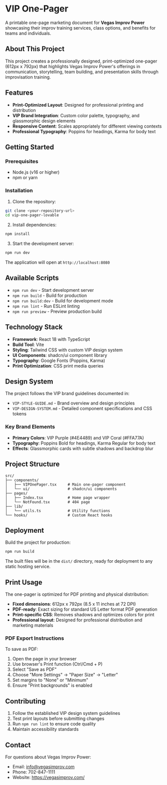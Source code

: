 # VIP One-Pager

A printable one-page marketing document for **Vegas Improv Power** showcasing their improv training services, class options, and benefits for teams and individuals.

## About This Project

This project creates a professionally designed, print-optimized one-pager (612px x 792px) that highlights Vegas Improv Power's offerings in communication, storytelling, team building, and presentation skills through improvisation training.

## Features

- **Print-Optimized Layout**: Designed for professional printing and distribution
- **VIP Brand Integration**: Custom color palette, typography, and glassmorphic design elements
- **Responsive Content**: Scales appropriately for different viewing contexts
- **Professional Typography**: Poppins for headings, Karma for body text

## Getting Started

### Prerequisites
- Node.js (v16 or higher)
- npm or yarn

### Installation

1. Clone the repository:
```bash
git clone <your-repository-url>
cd vip-one-pager-lovable
```

2. Install dependencies:
```bash
npm install
```

3. Start the development server:
```bash
npm run dev
```

The application will open at `http://localhost:8080`

## Available Scripts

- `npm run dev` - Start development server
- `npm run build` - Build for production
- `npm run build:dev` - Build for development mode  
- `npm run lint` - Run ESLint linting
- `npm run preview` - Preview production build

## Technology Stack

- **Framework**: React 18 with TypeScript
- **Build Tool**: Vite
- **Styling**: Tailwind CSS with custom VIP design system
- **UI Components**: shadcn/ui component library
- **Typography**: Google Fonts (Poppins, Karma)
- **Print Optimization**: CSS print media queries

## Design System

The project follows the VIP brand guidelines documented in:
- `VIP-STYLE-GUIDE.md` - Brand overview and design principles
- `VIP-DESIGN-SYSTEM.md` - Detailed component specifications and CSS tokens

### Key Brand Elements
- **Primary Colors**: VIP Purple (#4E4489) and VIP Coral (#FFA77A)
- **Typography**: Poppins Bold for headings, Karma Regular for body text
- **Effects**: Glassmorphic cards with subtle shadows and backdrop blur

## Project Structure

```
src/
├── components/
│   ├── VIPOnePager.tsx     # Main one-pager component
│   └── ui/                 # shadcn/ui components
├── pages/
│   ├── Index.tsx           # Home page wrapper
│   └── NotFound.tsx        # 404 page
├── lib/
│   └── utils.ts            # Utility functions
└── hooks/                  # Custom React hooks
```

## Deployment

Build the project for production:

```bash
npm run build
```

The built files will be in the `dist/` directory, ready for deployment to any static hosting service.

## Print Usage

The one-pager is optimized for PDF printing and physical distribution:
- **Fixed dimensions**: 612px x 792px (8.5 x 11 inches at 72 DPI)
- **PDF-ready**: Exact sizing for standard US Letter format PDF generation
- **Print-specific CSS**: Removes shadows and optimizes colors for print
- **Professional layout**: Designed for professional distribution and marketing materials

### PDF Export Instructions
To save as PDF:
1. Open the page in your browser
2. Use browser's Print function (Ctrl/Cmd + P)
3. Select "Save as PDF" 
4. Choose "More Settings" → "Paper Size" → "Letter"
5. Set margins to "None" or "Minimum"
6. Ensure "Print backgrounds" is enabled

## Contributing

1. Follow the established VIP design system guidelines
2. Test print layouts before submitting changes
3. Run `npm run lint` to ensure code quality
4. Maintain accessibility standards

## Contact

For questions about Vegas Improv Power:
- Email: info@vegasimprov.com  
- Phone: 702-847-1111
- Website: https://vegasimprov.com/
